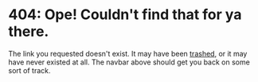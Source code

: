 # 404: Ope! Couldn't find that for ya there.

The link you requested doesn't exist. It may have been [trashed](/trash), or it
may have never existed at all. The navbar above should get you back on some
sort of track.
